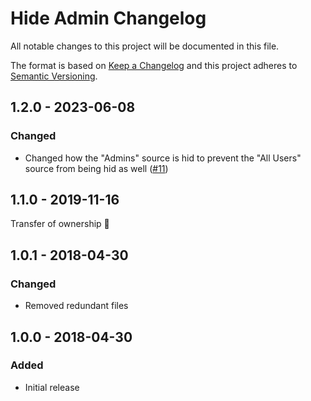 # Hide Admin Changelog

All notable changes to this project will be documented in this file.

The format is based on [Keep a Changelog](http://keepachangelog.com/) and this project adheres to [Semantic Versioning](http://semver.org/).

## 1.2.0 - 2023-06-08
### Changed
- Changed how the "Admins" source is hid to prevent the "All Users" source from being hid as well ([#11](https://github.com/jalendport/craft-hideadmin/issues/11))

## 1.1.0 - 2019-11-16

Transfer of ownership 👀

## 1.0.1 - 2018-04-30
### Changed
- Removed redundant files

## 1.0.0 - 2018-04-30
### Added
- Initial release
